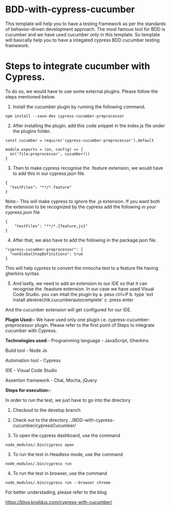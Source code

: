 # BDD-with-cypress-cucumber

This template will help you to have a testing framework as per the standards of behavior-driven development approach. The most famous tool for BDD is cucumber and we have used cucumber only in this template. So template will basically help you to have a integated cypress BDD cucumber testing framework. 

# Steps to integrate cucumber with Cypress. 

To do so, we would have to use some external plugins. Please follow the steps mentioned below.

1. Install the cucumber plugin by running the following command.
```
npm install --save-dev cypress-cucumber-preprocessor
```
2. After installing the plugin, add this code snippet in the index.js file under the plugins folder.
```
const cucumber = require('cypress-cucumber-preprocessor').default

module.exports = (on, config) => {
  on('file:preprocessor', cucumber())
}
```
3. Then to make cypress recognise the .feature extension, we would have to add this in our cypress.json file.
```
{
  "testFiles": "**/*.feature"
}
```
Note:- This will make cypress to ignore the .js extension. If you want both the extension to be recognized by the cypress add the following in your cypress.json file

```
{
    "testFiles": "**/*.{feature,js}"
} 
```
 
4. After that, we also have to add the following in the package.json file.
```
"cypress-cucumber-preprocessor": {
  "nonGlobalStepDefinitions": true
}
```
This will help cypress to convert the mmocha test to a feature file having gherkins syntax.

5. And lastly, we need to add an extension to our IDE so that it can recognise the .feauture extension. In our case we have used Visual Code Studio. you can intall the plugin by 
a. pess ctrl+P
b. type 'ext install alexkrechik.cucumberautocomplete'
c. press enter 

And the cucumber extension will get configured for our IDE.


**Plugin Used:-**
We have used only one plugin i.e. cypress-cucumber-preprocessor plugin. Please refer to the first point of Steps to integrate cucumber with Cypress. 


**Technologies used**:-
Programming language - JavaScript, Gherkins

Build tool - Node Js

Automation tool - Cypress

IDE - Visual Code Studio

Assertion framework - Chai, Mocha, jQuery

**Steps for execution:-**

In order to run the test, we just have to go into the directory 

1.  Checkout to the develop branch

2.  Check out to the directory ../BDD-with-cypress-cucumber/cypressCucumber/

3. To open the cypress dashboard, use the command

```
node_modules/.bin/cypress open
```

3.  To run the test in Headless mode, use the command
```
node_modules/.bin/cypress run
```

4. To run the test in browser, use the command

```
node_modules/.bin/cypress run --browser chrome
```

For better understading, please refer to the blog

https://blog.knoldus.com/cypress-with-cucumber/

